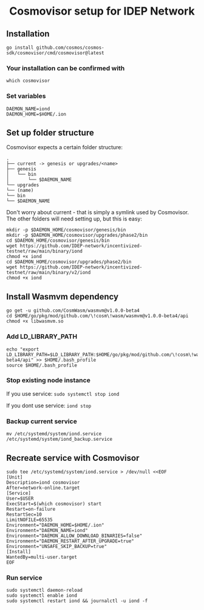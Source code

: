 <h1 align="center">
Cosmovisor setup for IDEP Network
</h1>

## Installation

`go install github.com/cosmos/cosmos-sdk/cosmovisor/cmd/cosmovisor@latest`

### Your installation can be confirmed with

`which cosmovisor`

### Set variables

```
DAEMON_NAME=iond
DAEMON_HOME=$HOME/.ion
```

## Set up folder structure

Cosmovisor expects a certain folder structure:
```
.  
├── current -> genesis or upgrades/<name>  
├── genesis  
│   └── bin  
│       └── $DAEMON_NAME  
└── upgrades  
└── (name)  
└── bin  
└── $DAEMON_NAME
```

Don't worry about current - that is simply a symlink used by Cosmovisor.
The other folders will need setting up, but this is easy:
```
mkdir -p $DAEMON_HOME/cosmovisor/genesis/bin
mkdir -p $DAEMON_HOME/cosmovisor/upgrades/phase2/bin
cd $DAEMON_HOME/cosmovisor/genesis/bin
wget https://github.com/IDEP-network/incentivized-testnet/raw/main/binary/iond
chmod +x iond
cd $DAEMON_HOME/cosmovisor/upgrades/phase2/bin
wget https://github.com/IDEP-network/incentivized-testnet/raw/main/binary/v2/iond
chmod +x iond
```

## Install Wasmvm dependency
```
go get -u github.com/CosmWasm/wasmvm@v1.0.0-beta4
cd $HOME/go/pkg/mod/github.com/\!cosm\!wasm/wasmvm@v1.0.0-beta4/api
chmod +x libwasmvm.so
```

### Add LD_LIBRARY_PATH
```
echo "export LD_LIBRARY_PATH=$LD_LIBRARY_PATH:$HOME/go/pkg/mod/github.com/\!cosm\!wasm/wasmvm@v1.0.0-beta4/api" >> $HOME/.bash_profile
source $HOME/.bash_profile
```

### Stop existing node instance

If you use service:
`sudo systemctl stop iond`

If you dont use service:
`iond stop`

### Backup current service

`mv /etc/systemd/system/iond.service /etc/systemd/system/iond_backup.service`

## Recreate service with Cosmovisor
```
sudo tee /etc/systemd/system/iond.service > /dev/null <<EOF  
[Unit]
Description=iond cosmovisor
After=network-online.target
[Service]
User=$USER
ExecStart=$(which cosmovisor) start
Restart=on-failure
RestartSec=10
LimitNOFILE=65535
Environment="DAEMON_HOME=$HOME/.ion"
Environment="DAEMON_NAME=iond"
Environment="DAEMON_ALLOW_DOWNLOAD_BINARIES=false"
Environment="DAEMON_RESTART_AFTER_UPGRADE=true"
Environment="UNSAFE_SKIP_BACKUP=true"
[Install]
WantedBy=multi-user.target
EOF
```

### Run service

```
sudo systemctl daemon-reload
sudo systemctl enable iond
sudo systemctl restart iond && journalctl -u iond -f
```

